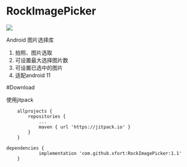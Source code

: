 # RockImagePicker 
[![](https://jitpack.io/v/xfort/RockImagePicker.svg)](https://jitpack.io/#xfort/RockImagePicker)

Android 图片选择库
1. 拍照、图片选取
2. 可设置最大选择图片数
3. 可设置已选中的图片
4. 适配android 11

#Download

使用jitpack
```
	allprojects {
		repositories {
			...
			maven { url 'https://jitpack.io' }
		}
	}
```
```
dependencies {
	        implementation 'com.github.xfort:RockImagePicker:1.1'
	}
```
